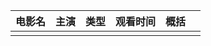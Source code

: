 
| 电影名 | 主演  | 类型  | 观看时间 | 概括  |     |
| --- | --- | --- | ---- | --- | --- |
|     |     |     |      |     |     |
   